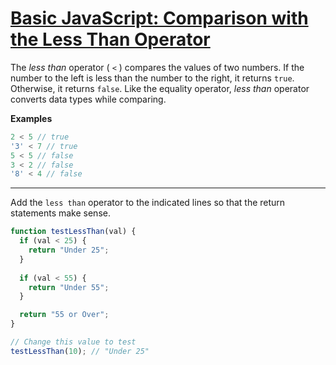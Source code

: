 # [Basic JavaScript: Comparison with the Less Than Operator](https://learn.freecodecamp.org/javascript-algorithms-and-data-structures/basic-javascript/comparison-with-the-less-than-operator)

The _less than_ operator ( `<` ) compares the values of two numbers. If the number to the left is less than the number to the right, it returns `true`. Otherwise, it returns `false`. Like the equality operator, _less than_ operator converts data types while comparing.

**Examples**

```js
2 < 5 // true
'3' < 7 // true
5 < 5 // false
3 < 2 // false
'8' < 4 // false
```

---

Add the `less than` operator to the indicated lines so that the return statements make sense.

```js
function testLessThan(val) {
  if (val < 25) {
    return "Under 25";
  }
  
  if (val < 55) {
    return "Under 55";
  }

  return "55 or Over";
}

// Change this value to test
testLessThan(10); // "Under 25"
```